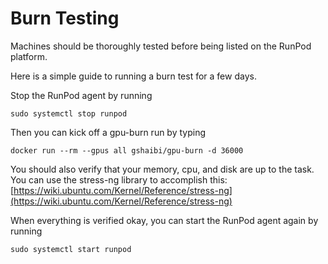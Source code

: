 # Burn Testing

Machines should be thoroughly tested before being listed on the RunPod platform.

Here is a simple guide to running a burn test for a few days.

Stop the RunPod agent by running

`sudo systemctl stop runpod`

Then you can kick off a gpu-burn run by typing

```
docker run --rm --gpus all gshaibi/gpu-burn -d 36000
```

You should also verify that your memory, cpu, and disk are up to the task. You can use the stress-ng library to accomplish this: [https://wiki.ubuntu.com/Kernel/Reference/stress-ng](https://wiki.ubuntu.com/Kernel/Reference/stress-ng)

When everything is verified okay, you can start the RunPod agent again by running

`sudo systemctl start runpod`
